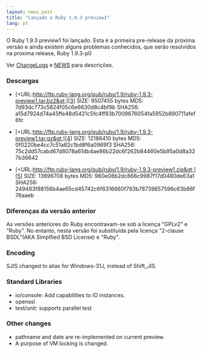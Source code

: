```yaml
---
layout: news_post
title: "Lançado o Ruby 1.9.3 preview1"
lang: pt
---
```


O Ruby 1.9.3 preview1 foi lançado. Esta é a primeira pre-release da
próxima versão e ainda existem alguns problemas conhecidos, que serão
resolvidos na proxima release, Ruby 1.9.3-p0

Ver [ChangeLogs][1] e [NEWS][2] para descrições.

### Descargas

* [&lt;URL:http://ftp.ruby-lang.org/pub/ruby/1.9/ruby-1.9.3-preview1.tar.bz2&gt;][3]
  SIZE: 9507455 bytes
  MD5: 7d93dc773c5824f05c6e6630d8c4bf9b
  SHA256: a15d7924d74a45ffe48d5421c5fc4ff83b7009676054fa5952b890711afef6fc

* [&lt;URL:http://ftp.ruby-lang.org/pub/ruby/1.9/ruby-1.9.3-preview1.tar.gz&gt;][4]
  SIZE: 12186410 bytes
  MD5: 0f0220be4cc7c51a82c1bd8f6a0969f3
  SHA256: 75c2dd57cabd67d8078a61db4ae86b22dc6f262b84460e5b95a0d8a327b36642

* [&lt;URL:http://ftp.ruby-lang.org/pub/ruby/1.9/ruby-1.9.3-preview1.zip&gt;][5]
  SIZE: 13696708 bytes
  MD5: 960e08b2dc866c9987f17d0480de63a1
  SHA256: 249483f88156b4ae65cd45742c6f6316660f793b78739657596c63b86f76aaeb

### Diferenças da versão anterior

As versões anteriores do Ruby encontravam-se sob a licença \"GPLv2\" e
\"Ruby\". No entanto, nesta versão foi substituida pela licença
\"2-clause BSDL\"(AKA Simplfied BSD License) e \"Ruby\".

### Encoding

SJIS changed to alias for Windows-31J, instead of Shift\_JIS.

### Standard Libraries

* io/console: Add capabilities to IO instances.
* openssl
* test/unit: supports parallel test

### Other changes

* pathname and date are re-implemented on current preview.
* A purpose of VM locking is changed.



[1]: http://svn.ruby-lang.org/repos/ruby/tags/v1_9_3_preview1/ChangeLog 
[2]: http://svn.ruby-lang.org/repos/ruby/tags/v1_9_3_preview1/NEWS 
[3]: http://ftp.ruby-lang.org/pub/ruby/1.9/ruby-1.9.3-preview1.tar.bz2 
[4]: http://ftp.ruby-lang.org/pub/ruby/1.9/ruby-1.9.3-preview1.tar.gz 
[5]: http://ftp.ruby-lang.org/pub/ruby/1.9/ruby-1.9.3-preview1.zip 
